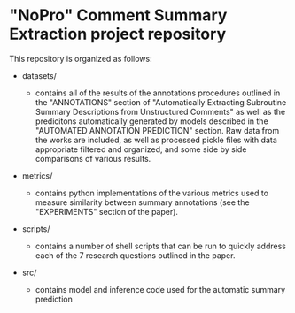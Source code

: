 # "NoPro" Comment Summary Extraction project repository

This repository is organized as follows:

* datasets/
	* contains all of the results of the annotations procedures outlined in the "ANNOTATIONS" section of "Automatically Extracting Subroutine Summary Descriptions from Unstructured Comments" as well as the predicitons automatically generated by models described in the "AUTOMATED ANNOTATION PREDICTION" section. Raw data from the works are included, as well as processed pickle files with data appropriate filtered and organized, and some side by side comparisons of various results.

* metrics/ 
	* contains python implementations of the various metrics used to measure similarity between summary annotations (see the "EXPERIMENTS" section of the paper). 

* scripts/
	* contains a number of shell scripts that can be run to quickly address each of the 7 research questions outlined in the paper.

* src/
	* contains model and inference code used for the automatic summary prediction